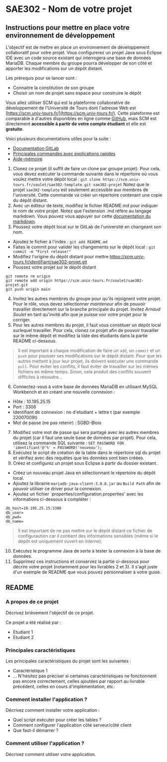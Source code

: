# SAE302 - Nom de votre projet

## Instructions pour mettre en place votre environnement de développement

L'objectif est de mettre en place un environnement de développement collaboratif pour votre projet. Vous configurerez un projet Java sous Eclipse IDE avec un code source existant qui interrogera une base de données MariaDB. Chaque membre du groupe pourra développer de son côté et apporter les modifications sur un dépôt distant.

Les prérequis pour se lancer sont :
* Connaitre la constitution de son groupe
* Choisir un nom de projet sans espace pour construire le dépôt

Vous allez utiliser SCM qui est la plateforme collaborative de développement de l'Université de Tours dont l'adresse Web est [https://scm.univ-tours.fr/](https://scm.univ-tours.fr/). Cette plateforme est comparable à d'autres disponibles en ligne comme [GitHub](https://github.com/), mais SCM est directement **accessible à partir de votre compte étudiant** et elle est **gratuite**.

Voici plusieurs documentations utiles pour la suite :
* [Documentation GitLab](https://docs.gitlab.com/)
* [Principales commandes avec explications rapides](https://www.alternative-rvb.com/blog/git-aide-memoire/)
* [Aide-mémoire](https://training.github.com/downloads/fr/github-git-cheat-sheet.pdf)

1. Clonez ce projet (il suffit de faire un clone par groupe projet). Pour cela, vous devez exécuter la commande suivante dans le répertoire où vous voulez mettre votre dépôt local : `git clone https://scm.univ-tours.fr/soulet/sae302-template.git sae302-projet`
Notez que le projet `sae302-template` est seulement accessible aux membres de l'université. Cette commande va créer un répertoire contenant une copie du dépôt distant.
2. Avec un éditeur de texte, modifiez le fichier README.md pour indiquer le nom de votre projet. Notez que l'extension .md réfère au langage markdown. Vous pouvez vous appuyer sur cette [documentation du markdown](https://docs.gitlab.com/ee/user/markdown.html).
3. Poussez votre dépôt local sur le GitLab de l'université en changeant son nom.
* Ajoutez le fichier à l'index : `git add README.md`
* Faites le commit pour valider les changements sur le dépôt local : `git commit -m "First release!"`
* Modifiez l'origine du dépôt distant pour mettre https://scm.univ-tours.fr/identifiant/sae302-projet.git
* Poussez votre projet sur le dépôt distant
```
git remote rm origin
git remote add origin https://scm.univ-tours.fr/soulet/sae302-projet.git
git push origin main
```
4. Invitez les autres membres du groupe pour qu'ils rejoignent votre projet. Pour le rôle, vous devez sélectionner *mainteneur* afin de pouvoir travailler directement sur la branche principale du projet. Invitez *Arnaud Soulet* en tant qu'invité afin que je puisse voir votre projet pour le corriger.
5. Pour les autres membres du projet, il faut vous constituer un dépôt local surlequel travailler. Pour cela, clonez ce projet afin de pouvoir travailler sur le même dépôt et modifiez la liste des étudiants dans la partie README ci-dessous.
> Il est important à chaque modification de faire un `add`, un `commit` et un `push` pour pousser ses modifications sur le dépôt distant. Pour que les autres mettent à jour leur projet, ils doivent exécuter une commande `pull`. Pour éviter les conflits, il faut éviter de travailler sur les mêmes fichiers en même temps. Sinon, cela produit des conflits souvent difficiles à résoudre...
6. Connectez-vous à votre base de données MariaDB en utilisant MySQL Workbench et en créant une nouvelle connexion :
* Hôte : 10.195.25.15
* Port : 3306
* Identifiant de connexion : no d'etudiant + lettre t (par exemple 22007009t)
* Mot de passe (ne pas retenir) : SGBD-Blois
7. Modifiez votre mot de passe qui sera partagé avec les autres membres du projet (car il faut une seule base de données par projet). Pour cela, utilisez la commande SQL suivante : `SET PASSWORD FOR 'identifiant'@'%' = PASSWORD('nouveau');` 
8. Exécutez le script de création de la table dans le répertoire sql du projet et vérifiez avec des requêtes que les données sont bien créées.
9. Créez et configurez un projet sous Eclipse à partir du dossier existant.
* Créez un nouveau projet Java en sélectionnant le répertoire du dépôt local.
* Ajoutez la librairie `mariadb-java-client-3.0.8.jar` au `Build Path` afin de pouvoir utiliser ce driver pour la connexion. 
* Ajoutez un fichier `properties/configuration.properties' avec les informations ci-dessous à compléter :
```
db_host=10.195.25.15:3306
db_user=
db_pwd=
db_name=
```
> Il est important de ne pas mettre sur le dépôt distant ce fichier de configuraution car il contient des informations sensibles (même si le dépôt est uniquement ouvert en interne).
10. Exécutez le programme Java de sorte à tester la connexion à la base de données.
11. Supprimez ces instructions et conservez la partie ci-dessous pour décrire votre projet (notamment pour les livrables 2 et 3). Il s'agit juste d'un exemple de README que vous pouvez personnaliser à votre guise.

## README

### A propos de ce projet

Décrivez brièvement l'objectif de ce projet.

Ce projet a été réalisé par :
* Etudiant 1
* Etudiant 2

### Principales caractéristiques

Les principales caractéristiques du projet sont les suivantes :
* Caractéristique 1
* ...
N'hésitez pas préciser si certaines caractéristiques ne fonctionnent pas encore correctement, celles ajoutées par rapport au livrable précédent, celles en cours d'implémentation, etc.

### Comment installer l'application ?

Décrivez comment installer votre application :
* Quel script exécuter pour créer les tables ?
* Comment configurer l'application côté serveur/côté client
* Que faut-il démarrer ?

### Comment utiliser l'application ?

Décrivez comment utiliser votre application.





